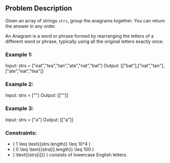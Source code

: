 ## Problem Description

Given an array of strings `strs`, group the anagrams together. You can return the answer in any order.

An Anagram is a word or phrase formed by rearranging the letters of a different word or phrase, typically using all the original letters exactly once.

### Example 1:

Input: strs = ["eat","tea","tan","ate","nat","bat"]
Output: [["bat"],["nat","tan"],["ate","eat","tea"]]

### Example 2:

Input: strs = [""]
Output: [[""]]

### Example 3:

Input: strs = ["a"]
Output: [["a"]]

### Constraints:

- \( 1 \leq \text{{strs.length}} \leq 10^4 \)
- \( 0 \leq \text{{strs[i].length}} \leq 100 \)
- \( \text{{strs[i]}} \) consists of lowercase English letters.
